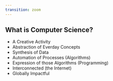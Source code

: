 ```yaml
---
transition: zoom
---
```


## What is Computer Science?

- A Creative Activity
- Abstraction of Everday Concepts
- Synthesis of Data
- Automation of Processes (Algorithms)
- Expression of those Algorithms (Programming)
- Interconnected (the Internet)
- Globally Impactful